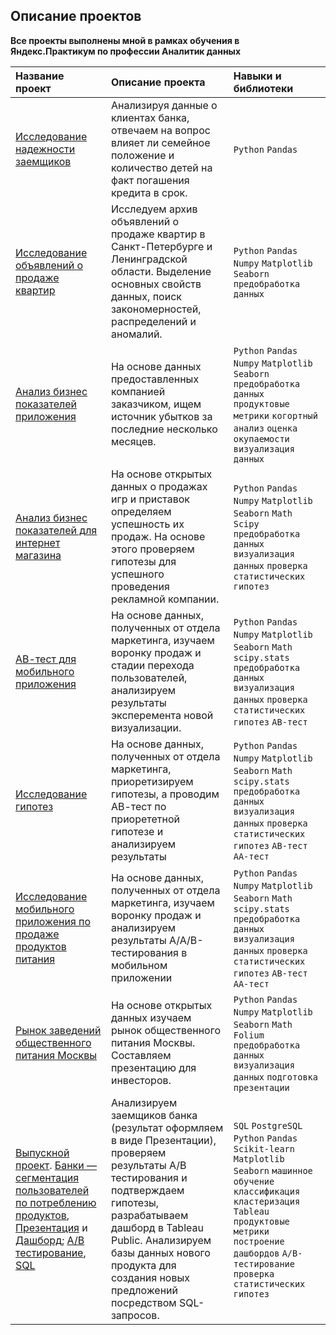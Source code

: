 ## Описание проектов

**Все проекты выполнены мной в рамках обучения в Яндекс.Практикум по профессии Аналитик данных**

| Название проект | Описание проекта | Навыки и библиотеки |
|:----------------|:----------------|:-------------------|
| [Исследование надежности заемщиков](https://github.com/OlegDarenskikh/Portfolio/tree/main/%D0%98%D1%81%D1%81%D0%BB%D0%B5%D0%B4%D0%BE%D0%B2%D0%B0%D0%BD%D0%B8%D0%B5%20%D0%BD%D0%B0%D0%B4%D0%B5%D0%B6%D0%BD%D0%BE%D1%81%D1%82%D0%B8%20%D0%B7%D0%B0%D0%B5%D0%BC%D1%89%D0%B8%D0%BA%D0%BE%D0%B2) | Анализируя данные о клиентах банка, отвечаем на вопрос влияет ли семейное положение и количество детей на факт погашения кредита в срок.| `Python` `Pandas`|
|[Исследование объявлений о продаже квартир](https://github.com/OlegDarenskikh/Portfolio/tree/main/%D0%98%D1%81%D1%81%D0%BB%D0%B5%D0%B4%D0%BE%D0%B2%D0%B0%D0%BD%D0%B8%D0%B5%20%D0%BE%D0%B1%D1%8A%D1%8F%D0%B2%D0%BB%D0%B5%D0%BD%D0%B8%D0%B9%20%D0%BE%20%D0%BF%D1%80%D0%BE%D0%B4%D0%B0%D0%B6%D0%B5%20%D0%BA%D0%B2%D0%B0%D1%80%D1%82%D0%B8%D1%80)| Исследуем архив объявлений о продаже квартир в Санкт-Петербурге и Ленинградской области. Выделение основных свойств данных, поиск закономерностей, распределений и аномалий.|`Python` `Pandas` `Numpy` `Matplotlib` `Seaborn` `предобработка данных`|
|[Анализ бизнес показателей приложения](https://github.com/OlegDarenskikh/Portfolio/tree/main/%D0%90%D0%BD%D0%B0%D0%BB%D0%B8%D0%B7%20%D0%B1%D0%B8%D0%B7%D0%BD%D0%B5%D1%81%20%D0%BF%D0%BE%D0%BA%D0%B0%D0%B7%D0%B0%D1%82%D0%B5%D0%BB%D0%B5%D0%B9%20%D0%BF%D1%80%D0%B8%D0%BB%D0%BE%D0%B6%D0%B5%D0%BD%D0%B8%D1%8F)| На основе данных предоставленных компанией заказчиком, ищем источник убытков за последние несколько месяцев.|`Python` `Pandas` `Numpy` `Matplotlib` `Seaborn` `предобработка данных` `продуктовые метрики` `когортный анализ` `оценка окупаемости` `визуализация данных`|
|[Анализ бизнес показателей для интернет магазина](https://github.com/OlegDarenskikh/Portfolio/tree/main/%D0%90%D0%BD%D0%B0%D0%BB%D0%B8%D0%B7%20%D0%B1%D0%B8%D0%B7%D0%BD%D0%B5%D1%81%20%D0%BF%D0%BE%D0%BA%D0%B0%D0%B7%D0%B0%D1%82%D0%B5%D0%BB%D0%B5%D0%B9%20%D0%B4%D0%BB%D1%8F%20%D0%B8%D0%BD%D1%82%D0%B5%D1%80%D0%BD%D0%B5%D1%82%20%D0%BC%D0%B0%D0%B3%D0%B0%D0%B7%D0%B8%D0%BD%D0%B0)| На основе открытых данных о продажах игр и приставок определяем успешность их продаж. На основе этого проверяем гипотезы для успешного проведения рекламной компании.|`Python` `Pandas` `Numpy` `Matplotlib` `Seaborn` `Math` `Scipy` `предобработка данных` `визуализация данных` `проверка статистических гипотез`|
|[АВ-тест для мобильного приложения](https://github.com/OlegDarenskikh/Portfolio/tree/main/%D0%90%D0%92-%D1%82%D0%B5%D1%81%D1%82%20%D0%B4%D0%BB%D1%8F%20%D0%BC%D0%BE%D0%B1%D0%B8%D0%BB%D1%8C%D0%BD%D0%BE%D0%B3%D0%BE%20%D0%BF%D1%80%D0%B8%D0%BB%D0%BE%D0%B6%D0%B5%D0%BD%D0%B8%D1%8F)| На основе данных, полученных от отдела маркетинга, изучаем воронку продаж и стадии перехода пользователей, анализируем результаты эксперемента новой визуализации. |`Python` `Pandas` `Numpy` `Matplotlib` `Seaborn` `Math` `scipy.stats` `предобработка данных` `визуализация данных` `проверка статистических гипотез` `АВ-тест`|
|[Исследование гипотез](https://github.com/OlegDarenskikh/Portfolio/tree/main/%D0%98%D1%81%D1%81%D0%BB%D0%B5%D0%B4%D0%BE%D0%B2%D0%B0%D0%BD%D0%B8%D0%B5%20%D0%B3%D0%B8%D0%BF%D0%BE%D1%82%D0%B5%D0%B7)| На основе данных, полученных от отдела маркетинга, приоретизируем гипотезы, а проводим АВ-тест по приорететной гипотезе и анализируем результаты| `Python` `Pandas` `Numpy` `Matplotlib` `Seaborn` `Math` `scipy.stats` `предобработка данных` `визуализация данных` `проверка статистических гипотез` `АВ-тест` `АА-тест`|
|[Исследование мобильного приложения по продаже продуктов питания](https://github.com/OlegDarenskikh/Portfolio/tree/main/%D0%98%D1%81%D1%81%D0%BB%D0%B5%D0%B4%D0%BE%D0%B2%D0%B0%D0%BD%D0%B8%D0%B5%20%D0%B3%D0%B8%D0%BF%D0%BE%D1%82%D0%B5%D0%B7)| На основе данных, полученных от отдела маркетинга, изучаем воронку продаж и анализируем результаты A/A/B-тестирования в мобильном приложении| `Python` `Pandas` `Numpy` `Matplotlib` `Seaborn` `Math` `scipy.stats` `предобработка данных` `визуализация данных` `проверка статистических гипотез` `АВ-тест` `АА-тест`|
|[Рынок заведений общественного питания Москвы](https://github.com/OlegDarenskikh/Portfolio/tree/main/%D0%A0%D1%8B%D0%BD%D0%BE%D0%BA%20%D0%B7%D0%B0%D0%B2%D0%B5%D0%B4%D0%B5%D0%BD%D0%B8%D0%B9%20%D0%BE%D0%B1%D1%89%D0%B5%D1%81%D1%82%D0%B2%D0%B5%D0%BD%D0%BD%D0%BE%D0%B3%D0%BE%20%D0%BF%D0%B8%D1%82%D0%B0%D0%BD%D0%B8%D1%8F%20%D0%9C%D0%BE%D1%81%D0%BA%D0%B2%D1%8B)| На основе открытых данных изучаем рынок общественного питания Москвы. Составляем презентацию для инвесторов.| `Python` `Pandas` `Numpy` `Matplotlib` `Seaborn` `Math` `Folium` `предобработка данных` `визуализация данных` `подготовка презентации`|
|[Выпускной проект](). [Банки — cегментация пользователей по потреблению продуктов](), [Презентация]() и [Дашборд](); [А/B тестирование](), [SQL]()|Анализируем заемщиков банка (результат оформляем в виде Презентации), проверяем результаты А/B тестирования и подтверждаем гипотезы, разрабатываем дашборд в Tableau Public. Анализируем базы данных нового продукта для создания новых предложений посредством SQL-запросов. |`SQL` `PostgreSQL` `Python` `Pandas` `Scikit-learn` `Matplotlib` `Seaborn` `машинное обучение` `классификация` `кластеризация` `Tableau` `продуктовые метрики` `построение дашбордов` `A/B-тестирование` `проверка статистических гипотез`|

